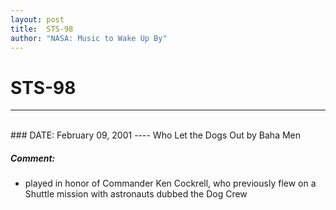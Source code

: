 ```yaml
---
layout: post
title:  STS-98
author: "NASA: Music to Wake Up By"
---
```


# STS-98
----
<br/>
### DATE: February 09, 2001
----
Who Let the Dogs Out by Baha Men

##### Comment:
* played in honor of Commander Ken Cockrell, who previously flew on a Shuttle mission with astronauts dubbed the Dog Crew
